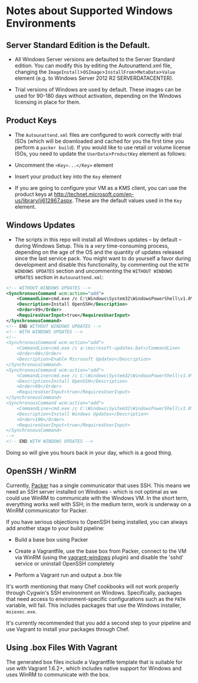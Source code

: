 Notes about Supported Windows Environments
==========================================

## Server Standard Edition is the Default.
* All Windows Server versions are defaulted to the Server Standard edition. 
  You can modify this by editing the Autounattend.xml file, changing 
  the `ImageInstall`>`OSImage`>`InstallFrom`>`MetaData`>`Value` element
  (e.g. to Windows Server 2012 R2 SERVERDATACENTER).

* Trial versions of Windows are used by default. These images can be used for 90-180 days 
  without activation, depending on the Windows licensing in place for them.

## Product Keys
* The `Autounattend.xml` files are configured to work correctly with trial
  ISOs (which will be downloaded and cached for you the first time you 
  perform a `packer build`). If you would like to use retail or volume 
  license ISOs, you need to update the `UserData`>`ProductKey` element 
  as follows:

* Uncomment the `<Key>...</Key>` element

* Insert your product key into the `Key` element

* If you are going to configure your VM as a KMS client, you can use the 
  product keys at http://technet.microsoft.com/en-us/library/jj612867.aspx. 
  These are the default values used in the `Key` element.

## Windows Updates

* The scripts in this repo will install all Windows updates – by default – 
  during Windows Setup. This is a _very_ time-consuming process, depending 
  on the age of the OS and the quantity of updates released since the last 
  service pack. You might want to do yourself a favor during development and 
  disable this functionality, by commenting out the `WITH WINDOWS UPDATES` 
  section and uncommenting the `WITHOUT WINDOWS UPDATES` section 
  in `Autounattend.xml`:

```xml
<!-- WITHOUT WINDOWS UPDATES -->
<SynchronousCommand wcm:action="add">
    <CommandLine>cmd.exe /c C:\Windows\System32\WindowsPowerShell\v1.0\powershell.exe -File a:\openssh.ps1 -AutoStart</CommandLine>
    <Description>Install OpenSSH</Description>
    <Order>99</Order>
    <RequiresUserInput>true</RequiresUserInput>
</SynchronousCommand>
<!-- END WITHOUT WINDOWS UPDATES -->
<!-- WITH WINDOWS UPDATES -->
<!--
<SynchronousCommand wcm:action="add">
    <CommandLine>cmd.exe /c a:\microsoft-updates.bat</CommandLine>
    <Order>98</Order>
    <Description>Enable Microsoft Updates</Description>
</SynchronousCommand>
<SynchronousCommand wcm:action="add">
    <CommandLine>cmd.exe /c C:\Windows\System32\WindowsPowerShell\v1.0\powershell.exe -File a:\openssh.ps1</CommandLine>
    <Description>Install OpenSSH</Description>
    <Order>99</Order>
    <RequiresUserInput>true</RequiresUserInput>
</SynchronousCommand>
<SynchronousCommand wcm:action="add">
    <CommandLine>cmd.exe /c C:\Windows\System32\WindowsPowerShell\v1.0\powershell.exe -File a:\win-updates.ps1</CommandLine>
    <Description>Install Windows Updates</Description>
    <Order>100</Order>
    <RequiresUserInput>true</RequiresUserInput>
</SynchronousCommand>
-->
<!-- END WITH WINDOWS UPDATES -->
```

Doing so will give you hours back in your day, which is a good thing.

## OpenSSH / WinRM

Currently, [Packer](http://packer.io) has a single communicator that uses 
SSH. This means we need an SSH server installed on Windows - which is not
optimal as we could use WinRM to communicate with the Windows VM. In the 
short term, everything works well with SSH; in the medium term, work is 
underway on a WinRM communicator for Packer.

If you have serious objections to OpenSSH being installed, you can always
add another stage to your build pipeline:

* Build a base box using Packer

* Create a Vagrantfile, use the base box from Packer, connect to the VM 
via WinRM (using the [vagrant-windows](https://github.com/WinRb/vagrant-windows) plugin) and disable the 'sshd' service or uninstall OpenSSH completely

* Perform a Vagrant run and output a .box file

It's worth mentioning that many Chef cookbooks will not work properly 
through Cygwin's SSH environment on Windows. Specifically, packages 
that need access to environment-specific configurations such as the 
`PATH` variable, will fail. This includes packages that use the Windows 
installer, `msiexec.exe`.

It's currently recommended that you add a second step to your pipeline
and use Vagrant to install your packages through Chef.

## Using .box Files With Vagrant

The generated box files include a Vagrantfile template that is suitable for
use with Vagrant 1.6.2+, which includes native support for Windows and uses
WinRM to communicate with the box.

